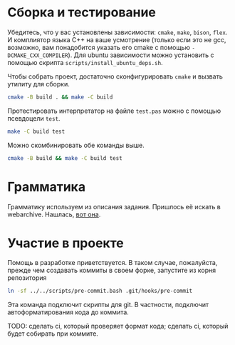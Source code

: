 # Сборка и тестирование
Убедитесь, что у вас установлены зависимости: `cmake`, `make`, `bison`, `flex`. И комплиятор языка
C++ на ваше усмотрение (только если это не gcc, возможно, вам понадобится указать его cmake
с помощью `-DCMAKE_CXX_COMPILER`). Для ubuntu зависимости можно установить с помощью скрипта
`scripts/install_ubuntu_deps.sh`.

Чтобы собрать проект, достаточно сконфигурировать `cmake` и вызвать утилиту для сборки.
```bash
cmake -B build . && make -C build
```

Протестировать интерпретатор на файле `test.pas` можно с помощью псевдоцели `test`.
```bash
make -C build test
```

Можно скомбинировать обе команды выше.
```bash
cmake -B build && make -C build test
```

# Грамматика
Грамматику используем из описания задания. Пришлось её искать в webarchive.
Нашлась, [вот она](parsing/grammar.pdf).

# Участие в проекте
Помощь в разработке приветствуется. В таком случае, пожалуйста, прежде чем
создавать коммиты в своем форке, запустите из корня репозитория
```bash
ln -sf ../../scripts/pre-commit.bash .git/hooks/pre-commit 
```
Эта команда подключит скрипты для git. В частности, подключит
автоформатирования кода до коммита.

TODO: сделать ci, который проверяет формат кода; сделать ci, который будет собирать при коммите.
